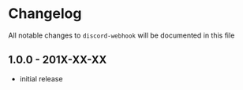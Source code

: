 # Changelog

All notable changes to `discord-webhook` will be documented in this file

## 1.0.0 - 201X-XX-XX

- initial release

